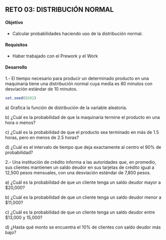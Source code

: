 ## RETO 03: DISTRIBUCIÓN NORMAL

#### Objetivo

- Calcular probabilidades haciendo uso de la distribución normal.

#### Requisitos

- Haber trabajado con el Prework y el Work

#### Desarrollo

1.- El tiempo necesario para producir un determinado producto en una maquinaria tiene 
una distribución normal cuya media es 80 minutos con desviación estándar de 10 minutos.
```R
set.seed(0202)
```

a) Grafica la función de distribución de la variable aleatoria.

b) ¿Cuál es la probabilidad de que la maquinaria termine el producto en una hora o menos?

c) ¿Cuál es la probabilidad de que el producto sea terminado en más de 1.5 horas, pero en menos de 2.5 horas?

d) ¿Cuál es el intervalo de tiempo que deja exactamente al centro el 90% de probabilidad?


2.- Una institución de crédito informa a las autoridades que, en promedio, sus 
clientes mantienen un saldo deudor en sus tarjetas de crédito igual a 12,500 pesos 
mensuales, con una desviación estándar de 7,800 pesos.

a) ¿Cuál es la probabilidad de que un cliente tenga un saldo deudor mayor a $20,000?

b) ¿Cuál es la probabilidad de que un cliente tenga un saldo deudor menor a $11,000?

c) ¿Cuál es la probabilidad de que un cliente tenga un saldo deudor entre $13,000 y 15,000?

d) ¿Hasta qué monto se encuentra el 10% de clientes con saldo deudor más bajo?
